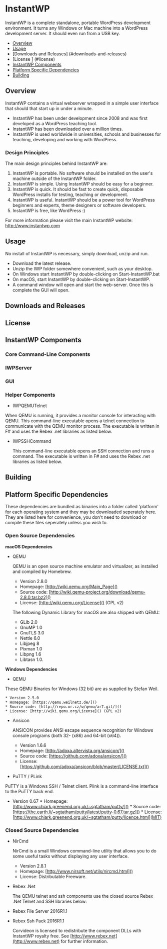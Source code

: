 # InstantWP

InstantWP is a complete standalone, portable WordPress development environment. It turns any Windows or Mac machine into a WordPress development server. It should even run from a USB key.

 * [Overview ](#overview)
 * [Usage ](#usage)
 * [Downloads and Releases] (#downloads-and-releases)
 * [License ] (#license)
 * [InstantWP Components ](#instantwp-components)
 * [Platform Specific Dependencies ](#platform-specific-dependencies)
 * [Building ](#building)

## Overview

InstantWP contains a virtual webserver wrapped in a simple user interface that should that start up in under a minute. 

* InstantWP has been under development since 2008 and was first developed as a WordPress teaching tool. 
* InstantWP has been downloaded over a million times.
* InstantWP is used worldwide in universities, schools and businesses for teaching, developing and working with WordPress.

### Design Principles

The main design principles behind InstantWP are:

1. InstantWP is portable. No software should be installed on the user's machine outside of the InstantWP folder. 
2. InstantWP is simple. Using InstantWP should be easy for a beginner. 
3. InstantWP is quick. It should be fast to create quick, disposable WordPress installs for testing, teaching or development.
3. InstantWP is useful. InstantWP should be a power tool for WordPress beginners and experts, theme designers or software developers. 
4. InstantWP is free, like WordPress :)


For more information please visit the main InstantWP website: [http://www.instantwp.com ]() 

## Usage

No install of InstantWP is necessary, simply download, unzip and run.

 * Download the latest release.
 * Unzip the IWP folder somewhere convenient, such as your desktop.
 * On Windows start InstantWP by double-clicking on Start-InstantWP.bat
 * On macOS, start InstantWP by double-clicking on Start-InstantWP.
 * A command window will open and start the web-server. Once this is complete the GUI will open. 

## Downloads and Releases

## License

## InstantWP Components

### Core Command-Line Components

### IWPServer

### GUI

### Helper Components

 * IWPQEMUTelnet

 When QEMU is running, it provides a monitor console for interacting with QEMU. This command-line executable opens a telnet connection to communicate with the QEMU monitor process. The executable is written in F# and uses the Rebex .net libraries as listed below.

* IWPSSHCommand

	This command-line executable opens an SSH connection and runs a command. The executable is written in F# and uses the Rebex .net libraries as listed below.

## Building

## Platform Specific Dependencies

These dependencies are bundled as binaries into a folder called 'platform' for each operating system and they may be downloaded seperately here. They are listed here for convenience, you don't need to download or compile these files seperately unless you wish to.

### Open Source Dependencies

**macOS Dependencies**

 * QEMU
 
 	QEMU is an open source machine emulator and virtualizer, as installed and compiled by Homebrew. 
 	
 	* Version 2.8.0
	* Homepage: [http://wiki.qemu.org/Main_Page]() 
	* Source code: [http://wiki.qemu-project.org/download/qemu-2.8.0.tar.bz2]()
	* License: [http://wiki.qemu.org/License]() (GPL v2)

	The following Dynamic Library for macOS are also shipped with QEMU:
	
	 * GLib 2.0
	 * GnuMP 1.0
	 * GnuTLS 3.0
	 * Nettle 6.0
	 * Libjpeg 8
	 * Pixman 1.0
	 * Libpng 1.6
	 * Libtasn 1.0.

**Windows Dependencies**

 * QEMU
 
 These QEMU Binaries for Windows (32 bit) are as supplied by Stefan Weil.
 	
 	* Version 2.5.0
	* Homepage: [https://qemu.weilnetz.de/]() 
	* Source code: [http://repo.or.cz/w/qemu/ar7.git/]()
	* License: [http://wiki.qemu.org/License]() (GPL v2)
	
 * Ansicon

	ANSICON provides ANSI escape sequence recognition for Windows console programs (both 32- (x86) and 64-bit (x64)). 
	
	* Version 1.6.6
	* Homepage: [http://adoxa.altervista.org/ansicon/]() 
	* Source code: [https://github.com/adoxa/ansicon/]()
	* License: [https://github.com/adoxa/ansicon/blob/master/LICENSE.txt]() 
	
		
 * PuTTY / PLink

 PuTTY is a Windows SSH / Telnet client. Plink is a command-line interface to the PuTTY back end.
 
   * Version 0.67
	* Homepage: [http://www.chiark.greenend.org.uk/~sgtatham/putty/]() 
	* Source code: [https://the.earth.li/~sgtatham/putty/latest/putty-0.67.tar.gz]()
	* License: [http://www.chiark.greenend.org.uk/~sgtatham/putty/licence.html](MIT) 
 

### Closed Source Dependencies

 * NirCmd

	NirCmd is a small Windows command-line utility that allows you to do some useful tasks without displaying any user interface.
	
 	* Version 2.8.1
	* Homepage: [http://www.nirsoft.net/utils/nircmd.html]() 
	* License: Distributable Freeware.

* Rebex .Net 

	The QEMU telnet and ssh components use the closed source Rebex .Net Telnet and SSH libraries below:

 * Rebex File Server 2016R1.1
 * Rebex Ssh Pack 2016R1.1

	Corvideon is licensed to redistribute the component DLLs with InstantWP royalty free. See [http://www.rebex.net](http://www.rebex.net) for further information.



